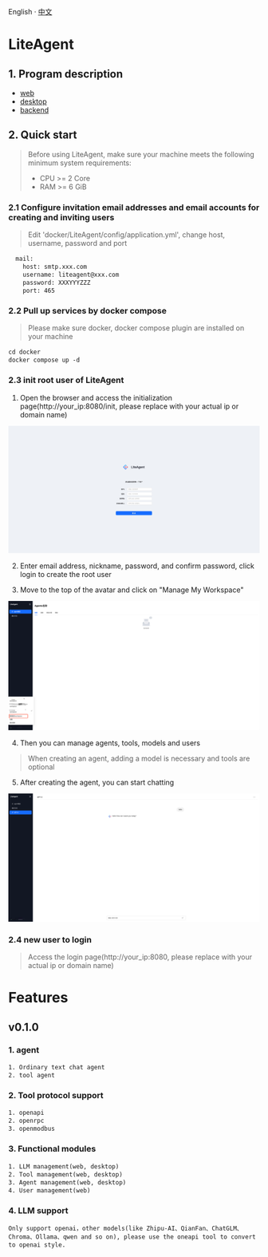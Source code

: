 English · [中文](README-zh_CN.md)

# LiteAgent
## 1. Program description
  - [web](https://github.com/LiteVar/LiteAgent/tree/master/lite_agent_web/README.md)
  - [desktop](https://github.com/LiteVar/LiteAgent/tree/master/lite_agent_client/README.md)
  - [backend](https://github.com/LiteVar/LiteAgent/tree/master/lite_agent_backend/README.md)

## 2. Quick start
> Before using LiteAgent, make sure your machine meets the following minimum system requirements:
> 
>- CPU >= 2 Core
>- RAM >= 6 GiB

### 2.1 Configure invitation email addresses and email accounts for creating and inviting users

> Edit 'docker/LiteAgent/config/application.yml', change host, username, password and port
```
  mail:
    host: smtp.xxx.com
    username: liteagent@xxx.com
    password: XXXYYYZZZ
    port: 465
```

### 2.2 Pull up services by docker compose

> Please make sure docker, docker compose plugin are installed on your machine
```
cd docker 
docker compose up -d
```

### 2.3 init root user of LiteAgent
1. Open the browser and access the initialization page(http://your_ip:8080/init, please replace with your actual ip or domain name)

![initSuperUser](https://github.com/LiteVar/LiteAgent/blob/master/lite_agent_web/docs/initSuperUser.jpg)

2. Enter email address, nickname, password, and confirm password, click login to create the root user

3. Move to the top of the avatar and click on "Manage My Workspace"

![manageWorkspace](https://github.com/LiteVar/LiteAgent/blob/master/lite_agent_web/docs/open-admin.png)

4. Then you can manage agents, tools, models and users

> When creating an agent, adding a model is necessary and tools are optional

5. After creating the agent, you can start chatting
  
![chatPage](https://github.com/LiteVar/LiteAgent/blob/master/lite_agent_web/docs/chat-page.png)

### 2.4 new user to login

> Access the login page(http://your_ip:8080, please replace with your actual ip or domain name)


# Features

## v0.1.0

### 1. agent
    1. Ordinary text chat agent
    2. tool agent

### 2. Tool protocol support
    1. openapi
	2. openrpc
	3. openmodbus

### 3. Functional modules
    1. LLM management(web, desktop)
    2. Tool management(web, desktop)
    3. Agent management(web, desktop)
    4. User management(web)

### 4. LLM support
	Only support openai，other models(like Zhipu-AI、QianFan、ChatGLM、Chroma、Ollama、qwen and so on), please use the oneapi tool to convert to openai style.

